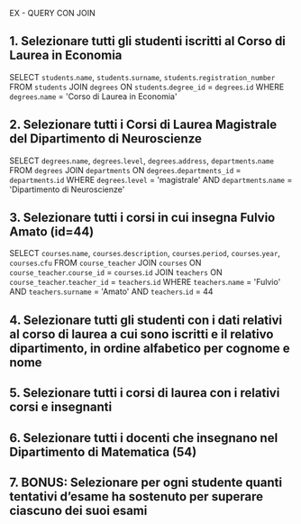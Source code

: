 EX - QUERY CON JOIN

## 1. Selezionare tutti gli studenti iscritti al Corso di Laurea in Economia

SELECT `students`.`name`, `students`.`surname`, `students`.`registration_number`
FROM `students`
JOIN `degrees` ON `students`.`degree_id` = `degrees`.`id`
WHERE `degrees`.`name` = 'Corso di Laurea in Economia'

## 2. Selezionare tutti i Corsi di Laurea Magistrale del Dipartimento di Neuroscienze

SELECT `degrees`.`name`, `degrees`.`level`, `degrees`.`address`, `departments`.`name`
FROM `degrees`
JOIN `departments` ON `degrees`.`departments_id` = `departments`.`id`
WHERE `degrees`.`level` = 'magistrale'
AND `departments`.`name` = 'Dipartimento di Neuroscienze'

## 3. Selezionare tutti i corsi in cui insegna Fulvio Amato (id=44)

SELECT `courses`.`name`, `courses`.`description`, `courses`.`period`, `courses`.`year`, `courses`.`cfu`
FROM `course_teacher`
JOIN `courses` ON `course_teacher`.`course_id` = `courses`.`id`
JOIN `teachers` ON `course_teacher`.`teacher_id` = `teachers`.`id`
WHERE `teachers`.`name` = 'Fulvio'
AND `teachers`.`surname` = 'Amato'
AND `teachers`.`id` = 44

## 4. Selezionare tutti gli studenti con i dati relativi al corso di laurea a cui sono iscritti e il relativo dipartimento, in ordine alfabetico per cognome e nome
## 5. Selezionare tutti i corsi di laurea con i relativi corsi e insegnanti
## 6. Selezionare tutti i docenti che insegnano nel Dipartimento di Matematica (54)
## 7. BONUS: Selezionare per ogni studente quanti tentativi d’esame ha sostenuto per superare ciascuno dei suoi esami 
